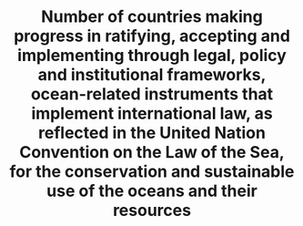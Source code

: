 ---
data_non_statistical: true
goal_meta_link: http://unstats.un.org/sdgs/files/metadata-compilation/Metadata-Goal-14.pdf
graph: null
graph_title: Number of countries making progress in ratifying, accepting and implementing
  through legal, policy and institutional frameworks, ocean-related instruments that
  implement international law, as reflected in the United Nation Convention on the
  Law of the Sea, for the conservation and sustainable use of the oceans and their
  resources
graph_type: null
has_metadata: true
indicator: 14.c.1
indicator_definition: This indicator conveys the number of countries that have ratified
  the ILO Maritime Labour Convention of 2006. ILO conventions are legally binding
  international treaties drawn up by the ILO's constituents (governments, employers
  and workers) and setting out basic principles and rights at work. The ILO Maritime
  Labour Convention (MLC) is a single, coherent instrument embodying as far as possible
  all up-to-date standards of existing international maritime labour conventions and
  recommendations, as well as the fundamental principles to be found in other international
  labour conventions.
indicator_name: Number of countries making progress in ratifying, accepting and implementing
  through legal, policy and institutional frameworks, ocean-related instruments that
  implement international law, as reflected in the United Nation Convention on the
  Law of the Sea, for the conservation and sustainable use of the oceans and their
  resources
indicator_sort_order: 14-0c-01
indicator_variable: national_legal_framework_oceans
layout: indicator
national_geographical_coverage: United States
permalink: /14-c-1/
published: true
rationale_interpretation: This comprehensive convention sets out in one place seafarers'
  rights to decent conditions of work on almost every aspect of their working and
  living conditions including, among others, minimum age, employment agreements, hours
  of work or rest, payment of wages, paid annual leave, repatriation at the end of
  contract, onboard medical care, the use of licensed private recruitment and placement
  services, accommodation, food and catering, health and safety protection and accident
  prevention and seafarers' complaint handling. It represents an essential step toward
  ensuring fair competition and a level-playing field for quality owners of ships
  flying the flags of ratifying countries. Given that these international legal measures
  are aimed at improving working and living conditions for seafarers, the most globalized
  of the world's workers, the number of countries that have ratified the ILO Maritime
  Labour Convention gives an indication of the situation of maritime workers around
  the world.
reporting_status: notstarted
sdg_goal: 14
source_active_1: true
source_notes_1: null
source_title_1: null
target: Enhance the conservation and sustainable use of oceans and their resources
  by implementing law as reflected in United Nations Convention on Law of the Sea,
  which provides the legal framework for the conservation and sustainable use of oceans
  and their resources, as recalled in paragraph 158 of "The future we want"
target_id: 14.c
title: Number of countries making progress in ratifying, accepting and implementing
  through legal, policy and institutional frameworks, ocean-related instruments that
  implement international law, as reflected in the United Nation Convention on the
  Law of the Sea, for the conservation and sustainable use of the oceans and their
  resources
un_custodial_agency: UN DOALOS, FAO, UNEP, ILO, other UN-Oceans agencies
un_designated_tier: '3'
variable_description: null
variable_notes: null
---